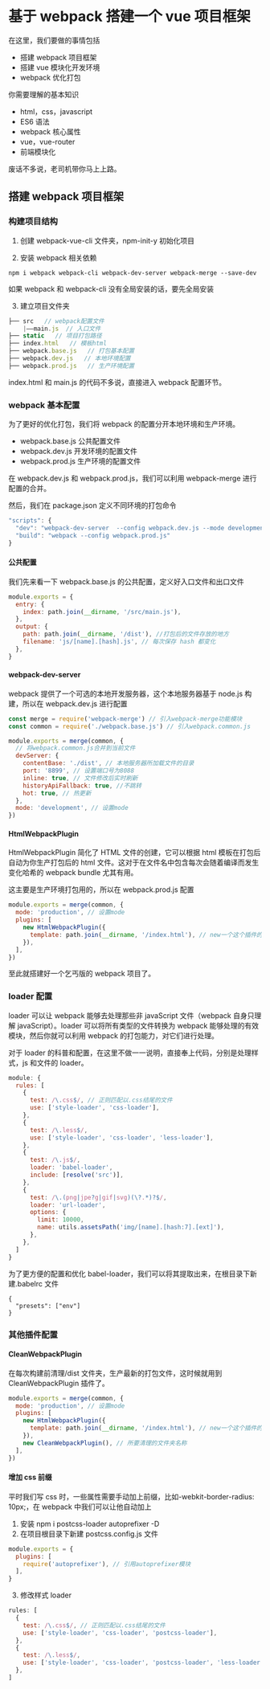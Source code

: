 # 基于 webpack 搭建一个 vue 项目框架

在这里，我们要做的事情包括

- 搭建 webpack 项目框架
- 搭建 vue 模块化开发环境
- webpack 优化打包

你需要理解的基本知识

- html，css，javascript
- ES6 语法
- webpack 核心属性
- vue，vue-router
- 前端模块化

废话不多说，老司机带你马上上路。

## 搭建 webpack 项目框架

### 构建项目结构

1. 创建 webpack-vue-cli 文件夹，npm-init-y 初始化项目

2. 安装 webpack 相关依赖

```
npm i webpack webpack-cli webpack-dev-server webpack-merge --save-dev
```

如果 webpack 和 webpack-cli 没有全局安装的话，要先全局安装

3. 建立项目文件夹

```js
├── src   // webpack配置文件
    |——main.js  // 入口文件
├── static   // 项目打包路径
├── index.html   // 模板html
├── webpack.base.js   // 打包基本配置
├── webpack.dev.js   // 本地环境配置
├── webpack.prod.js   // 生产环境配置
```

index.html 和 main.js 的代码不多说，直接进入 webpack 配置环节。

### webpack 基本配置

为了更好的优化打包，我们将 webpack 的配置分开本地环境和生产环境。

- webpack.base.js 公共配置文件
- webpack.dev.js 开发环境的配置文件
- webpack.prod.js 生产环境的配置文件

在 webpack.dev.js 和 webpack.prod.js，我们可以利用 webpack-merge 进行配置的合并。

然后，我们在 package.json 定义不同环境的打包命令

```js
"scripts": {
  "dev": "webpack-dev-server  --config webpack.dev.js --mode development",
  "build": "webpack --config webpack.prod.js"
}
```

#### 公共配置

我们先来看一下 webpack.base.js 的公共配置，定义好入口文件和出口文件

```js
module.exports = {
  entry: {
    index: path.join(__dirname, '/src/main.js'),
  },
  output: {
    path: path.join(__dirname, '/dist'), //打包后的文件存放的地方
    filename: 'js/[name].[hash].js', // 每次保存 hash 都变化
  },
}
```

#### webpack-dev-server

webpack 提供了一个可选的本地开发服务器，这个本地服务器基于 node.js 构建，所以在 webpack.dev.js 进行配置

```js
const merge = require('webpack-merge') // 引入webpack-merge功能模块
const common = require('./webpack.base.js') // 引入webpack.common.js

module.exports = merge(common, {
  // 将webpack.common.js合并到当前文件
  devServer: {
    contentBase: './dist', // 本地服务器所加载文件的目录
    port: '8899', // 设置端口号为8088
    inline: true, // 文件修改后实时刷新
    historyApiFallback: true, //不跳转
    hot: true, // 热更新
  },
  mode: 'development', // 设置mode
})
```

#### HtmlWebpackPlugin

HtmlWebpackPlugin 简化了 HTML 文件的创建，它可以根据 html 模板在打包后自动为你生产打包后的 html 文件。这对于在文件名中包含每次会随着编译而发生变化哈希的 webpack bundle 尤其有用。

这主要是生产环境打包用的，所以在 webpack.prod.js 配置

```js
module.exports = merge(common, {
  mode: 'production', // 设置mode
  plugins: [
    new HtmlWebpackPlugin({
      template: path.join(__dirname, '/index.html'), // new一个这个插件的实例，并传入相关的参数
    }),
  ],
})
```

至此就搭建好一个乞丐版的 webpack 项目了。

### loader 配置

loader 可以让 webpack 能够去处理那些非 javaScript 文件（webpack 自身只理解 javaScript）。loader 可以将所有类型的文件转换为 webpack 能够处理的有效模块，然后你就可以利用 webpack 的打包能力，对它们进行处理。

对于 loader 的科普和配置，在这里不做一一说明，直接奉上代码，分别是处理样式，js 和文件的 loader。

```js
module: {
  rules: [
    {
      test: /\.css$/, // 正则匹配以.css结尾的文件
      use: ['style-loader', 'css-loader'],
    },
    {
      test: /\.less$/,
      use: ['style-loader', 'css-loader', 'less-loader'],
    },
    {
      test: /\.js$/,
      loader: 'babel-loader',
      include: [resolve('src')],
    },
    {
      test: /\.(png|jpe?g|gif|svg)(\?.*)?$/,
      loader: 'url-loader',
      options: {
        limit: 10000,
        name: utils.assetsPath('img/[name].[hash:7].[ext]'),
      },
    },
  ]
}
```

为了更方便的配置和优化 babel-loader，我们可以将其提取出来，在根目录下新建.babelrc 文件

```
{
  "presets": ["env"]
}
```

### 其他插件配置

#### CleanWebpackPlugin

在每次构建前清理/dist 文件夹，生产最新的打包文件，这时候就用到 CleanWebpackPlugin 插件了。

```js
module.exports = merge(common, {
  mode: 'production', // 设置mode
  plugins: [
    new HtmlWebpackPlugin({
      template: path.join(__dirname, '/index.html'), // new一个这个插件的实例，并传入相关的参数
    }),
    new CleanWebpackPlugin(), // 所要清理的文件夹名称
  ],
})
```

#### 增加 css 前缀

平时我们写 css 时，一些属性需要手动加上前缀，比如-webkit-border-radius: 10px;，在 webpack 中我们可以让他自动加上

1. 安装 npm i postcss-loader autoprefixer -D
2. 在项目根目录下新建 postcss.config.js 文件

```js
module.exports = {
  plugins: [
    require('autoprefixer'), // 引用autoprefixer模块
  ],
}
```

3. 修改样式 loader

```js
rules: [
  {
    test: /\.css$/, // 正则匹配以.css结尾的文件
    use: ['style-loader', 'css-loader', 'postcss-loader'],
  },
  {
    test: /\.less$/,
    use: ['style-loader', 'css-loader', 'postcss-loader', 'less-loader'],
  },
]
```
